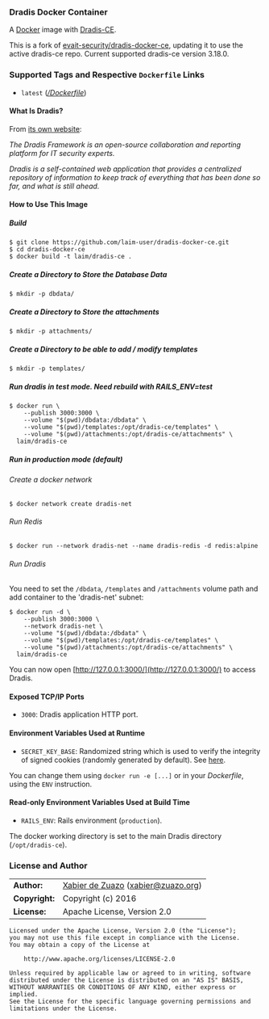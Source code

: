 ### Dradis Docker Container

A [Docker](https://www.docker.com/) image with [Dradis-CE](http://dradisframework.org/).

This is a fork of [evait-security/dradis-docker-ce](https://github.com/evait-security/dradis-docker-ce), updating it to use the active dradis-ce repo. Current supported dradis-ce version 3.18.0.

### Supported Tags and Respective `Dockerfile` Links

* `latest` ([*/Dockerfile*](https://github.com/zuazo/dradis-docker/tree/master/Dockerfile))

#### What Is Dradis?

From [its own website](http://dradisframework.org/):

*The Dradis Framework is an open-source collaboration and reporting platform for IT security experts.*

*Dradis is a self-contained web application that provides a centralized repository of information to keep track of everything that has been done so far, and what is still ahead.*

#### How to Use This Image

##### Build

    $ git clone https://github.com/laim-user/dradis-docker-ce.git
    $ cd dradis-docker-ce
    $ docker build -t laim/dradis-ce .

##### Create a Directory to Store the Database Data

    $ mkdir -p dbdata/

##### Create a Directory to Store the attachments

    $ mkdir -p attachments/

##### Create a Directory to be able to  add / modify templates

    $ mkdir -p templates/
    
##### Run dradis in test mode. Need rebuild with RAILS_ENV=test

    $ docker run \
        --publish 3000:3000 \
        --volume "$(pwd)/dbdata:/dbdata" \
        --volume "$(pwd)/templates:/opt/dradis-ce/templates" \
        --volume "$(pwd)/attachments:/opt/dradis-ce/attachments" \
      laim/dradis-ce

##### Run in production mode (default)

###### Create a docker network
    
    $ docker network create dradis-net

###### Run Redis

    $ docker run --network dradis-net --name dradis-redis -d redis:alpine

###### Run Dradis

You need to set the `/dbdata`, `/templates` and `/attachments` volume path and add container to the 'dradis-net' subnet:

    $ docker run -d \
        --publish 3000:3000 \
        --network dradis-net \
        --volume "$(pwd)/dbdata:/dbdata" \
        --volume "$(pwd)/templates:/opt/dradis-ce/templates" \
        --volume "$(pwd)/attachments:/opt/dradis-ce/attachments" \
      laim/dradis-ce

You can now open [http://127.0.0.1:3000/](http://127.0.0.1:3000/) to access Dradis.

#### Exposed TCP/IP Ports

* `3000`: Dradis application HTTP port.

#### Environment Variables Used at Runtime

* `SECRET_KEY_BASE`: Randomized string which is used to verify the integrity of signed cookies (randomly generated by default). See [here](http://edgeguides.rubyonrails.org/upgrading_ruby_on_rails.html#config-secrets-yml).

You can change them using `docker run -e [...]` or in your *Dockerfile*, using the `ENV` instruction.

#### Read-only Environment Variables Used at Build Time

* `RAILS_ENV`: Rails environment (`production`).

The docker working directory is set to the main Dradis directory (`/opt/dradis-ce`).

### License and Author

|                      |                                          |
|:---------------------|:-----------------------------------------|
| **Author:**          | [Xabier de Zuazo](https://github.com/zuazo) (xabier@zuazo.org)
| **Copyright:**       | Copyright (c) 2016
| **License:**         | Apache License, Version 2.0

```
Licensed under the Apache License, Version 2.0 (the "License");
you may not use this file except in compliance with the License.
You may obtain a copy of the License at

    http://www.apache.org/licenses/LICENSE-2.0

Unless required by applicable law or agreed to in writing, software
distributed under the License is distributed on an "AS IS" BASIS,
WITHOUT WARRANTIES OR CONDITIONS OF ANY KIND, either express or implied.
See the License for the specific language governing permissions and
limitations under the License.
```
